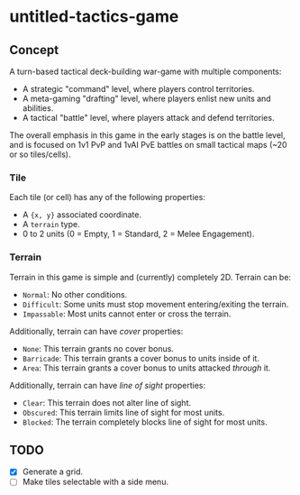 # untitled-tactics-game

## Concept

A turn-based tactical deck-building war-game with multiple components:

- A strategic "command" level, where players control territories.
- A meta-gaming "drafting" level, where players enlist new units and abilities.
- A tactical "battle" level, where players attack and defend territories.

The overall emphasis in this game in the early stages is on the battle level,
and is focused on 1v1 PvP and 1vAI PvE battles on small tactical maps (~20 or
so tiles/cells).

### Tile

Each tile (or cell) has any of the following properties:

- A `{x, y}` associated coordinate.
- A `terrain` type.
- 0 to 2 units (0 = Empty, 1 = Standard, 2 = Melee Engagement).

### Terrain

Terrain in this game is simple and (currently) completely 2D. Terrain can be:

- `Normal`: No other conditions.
- `Difficult`: Some units must stop movement entering/exiting the terrain.
- `Impassable`: Most units cannot enter or cross the terrain.

Additionally, terrain can have _cover_ properties:

- `None`: This terrain grants no cover bonus.
- `Barricade`: This terrain grants a cover bonus to units inside of it.
- `Area`: This terrain grants a cover bonus to units attacked _through_ it.

Additionally, terrain can have _line of sight_ properties:

- `Clear`: This terrain does not alter line of sight.
- `Obscured`: This terrain limits line of sight for most units.
- `Blocked`: The terrain completely blocks line of sight for most units.

## TODO

- [x] Generate a grid.
- [ ] Make tiles selectable with a side menu.
